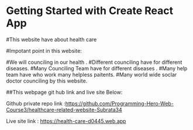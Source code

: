 # Getting Started with Create React App

#This website have about health care

#Impotant point in this website:


   #We will counciling in our health .
   #Different counciling have for different diseases.
   #Many Counciling Team  have for different  diseases .
   #Many help team have who work many helpless  paitents.
   #Many world wide soclar doctor  counciling by this website.

##This webpage git hub link and live site Below:

Github private repo link :https://github.com/Programming-Hero-Web-Course3/healthcare-related-website-Subrata34

Live site link           : https://health-care-d0445.web.app
